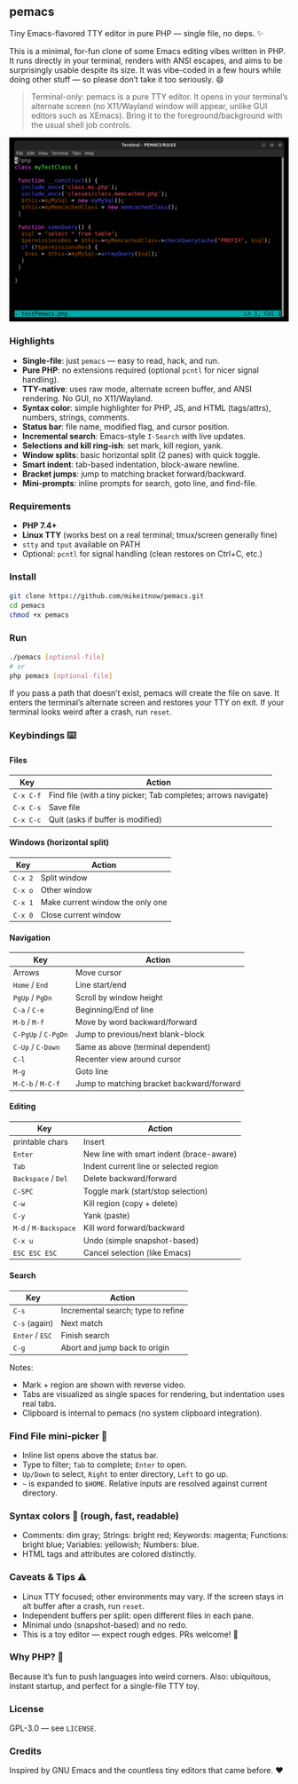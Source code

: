 ## pemacs

Tiny Emacs-flavored TTY editor in pure PHP — single file, no deps. ✨

This is a minimal, for-fun clone of some Emacs editing vibes written in PHP. It runs directly in your terminal, renders with ANSI escapes, and aims to be surprisingly usable despite its size. It was vibe-coded in a few hours while doing other stuff — so please don’t take it too seriously. 😄

> Terminal-only: pemacs is a pure TTY editor. It opens in your terminal’s alternate screen (no X11/Wayland window will appear, unlike GUI editors such as XEmacs). Bring it to the foreground/background with the usual shell job controls.

![pemacs rules](./pemacs_rules.png)

### Highlights
- **Single-file**: just `pemacs` — easy to read, hack, and run.
- **Pure PHP**: no extensions required (optional `pcntl` for nicer signal handling).
- **TTY-native**: uses raw mode, alternate screen buffer, and ANSI rendering. No GUI, no X11/Wayland.
- **Syntax color**: simple highlighter for PHP, JS, and HTML (tags/attrs), numbers, strings, comments.
- **Status bar**: file name, modified flag, and cursor position.
- **Incremental search**: Emacs-style `I-Search` with live updates.
- **Selections and kill ring-ish**: set mark, kill region, yank.
- **Window splits**: basic horizontal split (2 panes) with quick toggle.
- **Smart indent**: tab-based indentation, block-aware newline.
- **Bracket jumps**: jump to matching bracket forward/backward.
- **Mini-prompts**: inline prompts for search, goto line, and find-file.

### Requirements
- **PHP 7.4+**
- **Linux TTY** (works best on a real terminal; tmux/screen generally fine)
- `stty` and `tput` available on PATH
- Optional: `pcntl` for signal handling (clean restores on Ctrl+C, etc.)

### Install
```bash
git clone https://github.com/mikeitnow/pemacs.git
cd pemacs
chmod +x pemacs
```

### Run
```bash
./pemacs [optional-file]
# or
php pemacs [optional-file]
```

If you pass a path that doesn’t exist, pemacs will create the file on save. It enters the terminal’s alternate screen and restores your TTY on exit. If your terminal looks weird after a crash, run `reset`.

### Keybindings ⌨️

#### Files
| Key | Action |
| --- | --- |
| `C-x C-f` | Find file (with a tiny picker; Tab completes; arrows navigate) |
| `C-x C-s` | Save file |
| `C-x C-c` | Quit (asks if buffer is modified) |

#### Windows (horizontal split)
| Key | Action |
| --- | --- |
| `C-x 2` | Split window |
| `C-x o` | Other window |
| `C-x 1` | Make current window the only one |
| `C-x 0` | Close current window |

#### Navigation
| Key | Action |
| --- | --- |
| Arrows | Move cursor |
| `Home` / `End` | Line start/end |
| `PgUp` / `PgDn` | Scroll by window height |
| `C-a` / `C-e` | Beginning/End of line |
| `M-b` / `M-f` | Move by word backward/forward |
| `C-PgUp` / `C-PgDn` | Jump to previous/next blank-block |
| `C-Up` / `C-Down` | Same as above (terminal dependent) |
| `C-l` | Recenter view around cursor |
| `M-g` | Goto line |
| `M-C-b` / `M-C-f` | Jump to matching bracket backward/forward |

#### Editing
| Key | Action |
| --- | --- |
| printable chars | Insert |
| `Enter` | New line with smart indent (brace-aware) |
| `Tab` | Indent current line or selected region |
| `Backspace` / `Del` | Delete backward/forward |
| `C-SPC` | Toggle mark (start/stop selection) |
| `C-w` | Kill region (copy + delete) |
| `C-y` | Yank (paste) |
| `M-d` / `M-Backspace` | Kill word forward/backward |
| `C-x u` | Undo (simple snapshot-based) |
| `ESC ESC ESC` | Cancel selection (like Emacs) |

#### Search
| Key | Action |
| --- | --- |
| `C-s` | Incremental search; type to refine |
| `C-s` (again) | Next match |
| `Enter` / `ESC` | Finish search |
| `C-g` | Abort and jump back to origin |

Notes:
- Mark + region are shown with reverse video.
- Tabs are visualized as single spaces for rendering, but indentation uses real tabs.
- Clipboard is internal to pemacs (no system clipboard integration).

### Find File mini-picker 📁
- Inline list opens above the status bar.
- Type to filter; `Tab` to complete; `Enter` to open.
- `Up/Down` to select, `Right` to enter directory, `Left` to go up.
- `~` is expanded to `$HOME`. Relative inputs are resolved against current directory.

### Syntax colors 🎨 (rough, fast, readable)
- Comments: dim gray; Strings: bright red; Keywords: magenta; Functions: bright blue; Variables: yellowish; Numbers: blue.
- HTML tags and attributes are colored distinctly.

### Caveats & Tips ⚠️
- Linux TTY focused; other environments may vary. If the screen stays in alt buffer after a crash, run `reset`.
- Independent buffers per split: open different files in each pane.
- Minimal undo (snapshot-based) and no redo.
- This is a toy editor — expect rough edges. PRs welcome! 🙌

### Why PHP? 🐘
Because it’s fun to push languages into weird corners. Also: ubiquitous, instant startup, and perfect for a single-file TTY toy.

### License
GPL-3.0 — see `LICENSE`.

### Credits
Inspired by GNU Emacs and the countless tiny editors that came before. ❤
